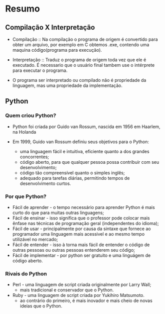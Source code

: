 # Resumo

## Compilação X Interpretação
- Compilação :: Na compilação o programa de origem é convertido para obter um arquivo, por exemplo em C obtemos .exe, contendo uma maquina código(programa para execução).

- Interpretação :: Traduz o programa de origem toda vez que ele é executado. É necessario que o usuário final tambem use o intérprete para executar o programa.

- O programa ser interpretado ou compilado não é propriedade da linguagem, mas uma propriedade da implementação.

## Python

### Quem criou Python?
- Python foi criada por Guido van Rossum, nascida em 1956 em Haarlem, na Holanda

- Em 1999, Guido van Rossum definiu seus objetivos para o Python:
    - uma linguagem fácil e intuitiva, eficiente quanto a dos grandes concorrentes;
    - código aberto, para que qualquer pessoa possa contribuir com seu desenvolvimento;
    - código tão compreensível quanto o simples inglês;
    - adequado para tarefas diárias, permitindo tempos de desenvolvimento curtos.

### Por que Python?
- Fácil de aprender - o tempo necessário para aprender Python é mais curto do que para muitas outras linguagens;
- Fácil de ensinar - isso significa que o professor pode colocar mais ênfase nas técnicas de programação geral (independentes do idioma);
- Fácil de usar - principalmente por causa da sintaxe que fornece ao programador uma linguagem mais acessivel e ao mesmo tempo utilizável no mercado;
- Fácil de entender - isso à torna mais fácil de entender o código de outras pessoas ou outras pessoas entenderem seu código;
- Fácil de implementar - por python ser gratuito e uma linguágem de código aberto.

### Rivais do Python
- Perl - uma linguagem de script criada originalmente por Larry Wall;
    - mais tradicional e conservador que o Python.
- Ruby - uma linguagem de script criada por Yukihiro Matsumoto.
    - ao contrário do primeiro, é mais inovador e mais cheio de novas ideias que o Python.

